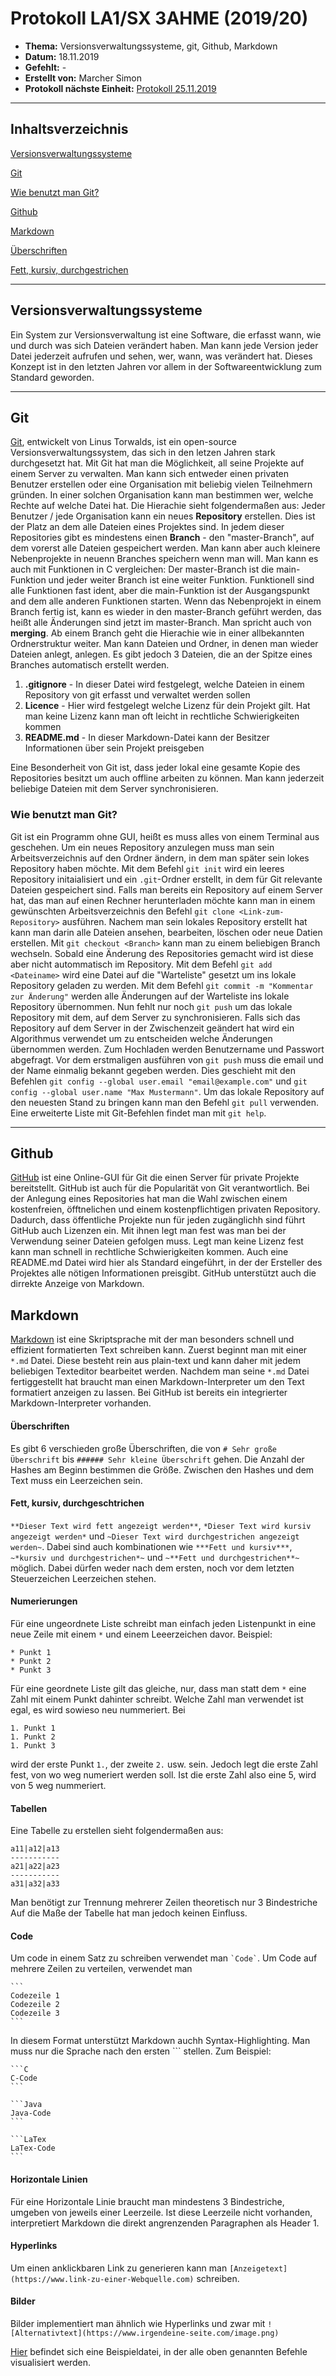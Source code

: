 # Protokoll LA1/SX 3AHME (2019/20)

* **Thema:** Versionsverwaltungssysteme, git, Github, Markdown
* **Datum:** 18.11.2019
* **Gefehlt:** -
* **Erstellt von:** Marcher Simon
* **Protokoll nächste Einheit:** [Protokoll 25.11.2019](https://github.com/HTLMechatronics/m17-3ahme-la1-sx/blob/marsim17/protokolle/protokoll_2019-25-11_marsim17.md)
---------
## Inhaltsverzeichnis

[Versionsverwaltungssysteme](#versionsverwaltungssysteme)

[Git](#git)

[Wie benutzt man Git?](#wie-benutzt-man-git)

[Github](#github)

[Markdown](#markdown)

   [Überschriften](#überschriften)
   
   [Fett, kursiv, durchgestrichen](#fett-kursiv-durchgestrichen)

---------
## Versionsverwaltungssysteme

Ein System zur Versionsverwaltung ist eine Software, die erfasst wann, wie und durch was sich Dateien verändert haben. Man kann jede Version jeder Datei jederzeit aufrufen und sehen, wer, wann, was verändert hat. 
Dieses Konzept ist in den letzten Jahren vor allem in der Softwareentwicklung zum Standard geworden. 

---------
## Git 
[Git](https://de.wikipedia.org/wiki/Git), entwickelt von Linus Torwalds, ist ein open-source Versionsverwaltungssystem, das sich in den letzen Jahren stark durchgesetzt hat. Mit Git hat man die Möglichkeit, all seine Projekte auf einem Server zu verwalten. Man kann sich entweder einen privaten Benutzer erstellen oder eine Organisation mit beliebig vielen Teilnehmern gründen. In einer solchen Organisation kann man bestimmen wer, welche Rechte auf welche Datei hat. Die Hierachie sieht folgendermaßen aus: Jeder Benutzer / jede Organisation kann ein neues **Repository** erstellen. Dies ist der Platz an dem alle Dateien eines Projektes sind. In jedem dieser Repositories gibt es mindestens einen **Branch** - den "master-Branch", auf dem vorerst alle Dateien gespeichert werden. Man kann aber auch kleinere Nebenprojekte in neuenn Branches speichern wenn man will. Man kann es auch mit Funktionen in C vergleichen: Der master-Branch ist die main-Funktion und jeder weiter Branch ist eine weiter Funktion. Funktionell sind alle Funktionen fast ident, aber die main-Funktion ist der Ausgangspunkt and dem alle anderen Funktionen starten. Wenn das Nebenprojekt in einem Branch fertig ist, kann es wieder in den master-Branch geführt werden, das heißt alle Änderungen sind jetzt im master-Branch. Man spricht auch von **merging**. Ab einem Branch geht die Hierachie wie in einer allbekannten Ordnerstruktur weiter. Man kann Dateien und Ordner, in denen man wieder Dateien anlegt, anlegen. Es gibt jedoch 3 Dateien, die an der Spitze eines Branches automatisch erstellt werden.
1. **.gitignore** - In dieser Datei wird festgelegt, welche Dateien in einem Repository von git erfasst und verwaltet werden sollen
2. **Licence** - Hier wird festgelegt welche Lizenz für dein Projekt gilt. Hat man keine Lizenz kann man oft leicht in rechtliche Schwierigkeiten kommen
3. **README.md** - In dieser Markdown-Datei kann der Besitzer Informationen über sein Projekt preisgeben

Eine Besonderheit von Git ist, dass jeder lokal eine gesamte Kopie des Repositories besitzt um auch offline arbeiten zu können. Man kann jederzeit beliebige Dateien mit dem Server synchronisieren.

### Wie benutzt man Git?
Git ist ein Programm ohne GUI, heißt es muss alles von einem Terminal aus geschehen. Um ein neues Repository anzulegen muss man sein Arbeitsverzeichnis auf den Ordner ändern, in dem man später sein lokes Repository haben möchte. Mit dem Befehl `git init` wird ein leeres Repository initaialisiert und ein `.git`-Ordner erstellt, in dem für Git relevante Dateien gespeichert sind. Falls man bereits ein Repository auf einem Server hat, das man auf einen Rechner herunterladen möchte kann man in einem gewünschten Arbeitsverzeichnis den Befehl `git clone <Link-zum-Repository>` ausführen. Nachem man sein lokales Repository erstellt hat kann man darin alle Dateien ansehen, bearbeiten, löschen oder neue Datien erstellen. Mit `git checkout <Branch>` kann man zu einem beliebigen Branch wechseln. Sobald eine Änderung des Repositories gemacht wird ist diese aber nicht autommatisch im Repository. Mit dem Befehl `git add <Dateiname>` wird eine Datei auf die "Warteliste" gesetzt um ins lokale Repository geladen zu werden. Mit dem Befehl `git commit -m "Kommentar zur Änderung"` werden alle Änderungen auf der Warteliste ins lokale Repository übernommen. Nun fehlt nur noch `git push` um das lokale Repository mit dem, auf dem Server zu synchronisieren. Falls sich das Repository auf dem Server in der Zwischenzeit geändert hat wird ein Algorithmus verwendet um zu entscheiden welche Änderungen übernommen werden. Zum Hochladen werden Benutzername und Passwort abgefragt. Vor dem erstmaligen ausführen von `git push` muss die email und der Name einmalig bekannt gegeben werden. Dies geschieht mit den Befehlen `git config --global user.email "email@example.com"` und `git config --global user.name "Max Mustermann"`. Um das lokale Repository auf den neuesten Stand zu bringen kann man den Befehl `git pull` verwenden. Eine erweiterte Liste mit Git-Befehlen findet man mit `git help`.

---------
## Github
[GitHub](https://de.wikipedia.org/wiki/GitHub) ist eine Online-GUI für Git die einen Server für private Projekte bereitstellt. GitHub ist auch für die Popularität von Git verantwortlich. Bei der Anlegung eines Repositories hat man die Wahl zwischen einem kostenfreien, öfftnelichen und einem kostenpflichtigen privaten Repository. Dadurch, dass öffentliche Projekte nun für jeden zugänglichh sind führt GitHub auch Lizenzen ein. Mit ihnen legt man fest was man bei der Verwendung seiner Dateien gefolgen muss. Legt man keine Lizenz fest kann man schnell in rechtliche Schwierigkeiten kommen. Auch eine README.md Datei wird hier als Standard eingeführt, in der der Ersteller des Projektes alle nötigen Informationen preisgibt. GitHub unterstützt auch die dirrekte Anzeige von Markdown.

## Markdown
[Markdown](https://www.wikipedia.org/wiki/Markdown) ist eine Skriptsprache mit der man besonders schnell und effizient formatierten Text schreiben kann. Zuerst beginnt man mit einer `*.md` Datei. Diese besteht rein aus plain-text und kann daher mit jedem beliebigen Texteditor bearbeitet werden. Nachdem man seine `*.md` Datei fertiggestellt hat braucht man einen Markdown-Interpreter um den Text formatiert anzeigen zu lassen. Bei GitHub ist bereits ein integrierter Markdown-Interpreter vorhanden. 
#### Überschriften
Es gibt 6 verschieden große Überschriften, die von `# Sehr große Überschrift` bis `###### Sehr kleine Überschrift` gehen. Die Anzahl der Hashes am Beginn bestimmen die Größe. Zwischen den Hashes und dem Text muss ein Leerzeichen sein.
#### Fett, kursiv, durchgeschtrichen
`**Dieser Text wird fett angezeigt werden**`, `*Dieser Text wird kursiv angezeigt werden*` und `~Dieser Text wird durchgestrichen angezeigt werden~`. Dabei sind auch kombinationen wie `***Fett und kursiv***`, `~*kursiv und durchgestrichen*~` und `~**Fett und durchgestrichen**~` möglich. Dabei dürfen weder nach dem ersten, noch vor dem letzten Steuerzeichen Leerzeichen stehen.
#### Numerierungen
Für eine ungeordnete Liste schreibt man einfach jeden Listenpunkt in eine neue Zeile mit einem `*` und einem Leeerzeichen davor.
Beispiel:
```
* Punkt 1
* Punkt 2
* Punkt 3
```
Für eine geordnete Liste gilt das gleiche, nur, dass man statt dem `*` eine Zahl mit einem Punkt dahinter schreibt. Welche Zahl man verwendet ist egal, es wird sowieso neu nummeriert.
Bei 
```
1. Punkt 1
1. Punkt 2
1. Punkt 3
```
wird der erste Punkt `1.`, der zweite `2.` usw. sein. Jedoch legt die erste Zahl fest, von wo weg numeriert werden soll. Ist die erste Zahl also eine 5, wird von 5 weg nummeriert.
#### Tabellen
Eine Tabelle zu erstellen sieht folgendermaßen aus:
```
a11|a12|a13
-----------
a21|a22|a23
-----------
a31|a32|a33
```
Man benötigt zur Trennung mehrerer Zeilen theoretisch nur 3 Bindestriche Auf die Maße der Tabelle hat man jedoch keinen Einfluss.
#### Code
Um code in einem Satz zu schreiben verwendet man `` `Code` ``. Um Code auf mehrere Zeilen zu verteilen, verwendet man

    ```
    Codezeile 1
    Codezeile 2
    Codezeile 3
    ```

In diesem Format unterstützt Markdown auchh Syntax-Highlighting. Man muss nur die Sprache nach den ersten ``` stellen. Zum Beispiel:
    
    ```C
    C-Code
    ```

    ```Java
    Java-Code
    ```

    ```LaTex
    LaTex-Code
    ```

#### Horizontale Linien
Für eine Horizontale Linie braucht man mindestens 3 Bindestriche, umgeben von jeweils einer Leerzeile. Ist diese Leerzeile nicht vorhanden, interpretiert Markdown die direkt angrenzenden Paragraphen als Header 1.

#### Hyperlinks
Um einen anklickbaren Link zu generieren kann man `[Anzeigetext](https://www.link-zu-einer-Webquelle.com)` schreiben.

#### Bilder
Bilder implementiert man ähnlich wie Hyperlinks und zwar mit `![Alternativtext](https://www.irgendeine-seite.com/image.png)`


[Hier](https://github.com/HTLMechatronics/m17-3ahme-la1-sx/blob/marsim17/protokolle/beispielseite.md) befindet sich eine Beispieldatei, in der alle oben genannten Befehle visualisiert werden.


